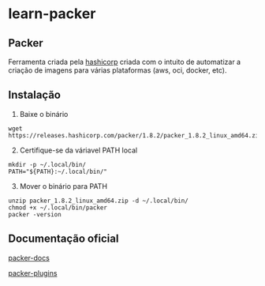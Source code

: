 # learn-packer

## Packer
Ferramenta criada pela [hashicorp](https://www.packer.io/) criada com o intuito de automatizar
a criação de imagens para várias plataformas (aws, oci, docker, etc).

## Instalação
1. Baixe o binário
```
wget https://releases.hashicorp.com/packer/1.8.2/packer_1.8.2_linux_amd64.zip
```

2. Certifique-se da váriavel PATH local
```
mkdir -p ~/.local/bin/
PATH="${PATH}:~/.local/bin/"
```

3. Mover o binário para PATH
```
unzip packer_1.8.2_linux_amd64.zip -d ~/.local/bin/
chmod +x ~/.local/bin/packer
packer -version
```

## Documentação oficial
[packer-docs](https://www.packer.io/docs)

[packer-plugins](https://www.packer.io/plugins)
